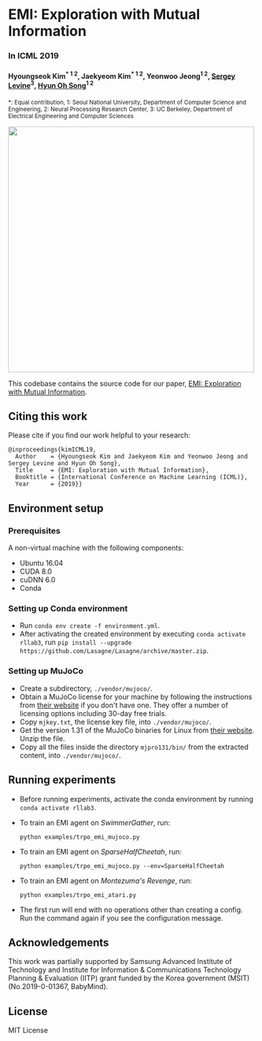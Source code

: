 # EMI: Exploration with Mutual Information
### In ICML 2019

#### Hyoungseok Kim<sup>\* 1 2</sup>, Jaekyeom Kim<sup>\* 1 2</sup>, Yeonwoo Jeong<sup>1 2</sup>, [Sergey Levine](https://people.eecs.berkeley.edu/~svlevine/)<sup>3</sup>, [Hyun Oh Song](http://mllab.snu.ac.kr/hyunoh/)<sup>1 2</sup>

<sup><a name="equal">*</a>: Equal contribution, <a name="snu">1</a>: Seoul National University, Department of Computer Science and Engineering, <a name="nprc">2</a>: Neural Processing Research Center, <a name="ucb">3</a>: UC Berkeley, Department of Electrical Engineering and Computer Sciences</sup>

<img src="demos/emi_demo.gif" width="500" />

This codebase contains the source code for our paper, [EMI: Exploration with Mutual Information](https://arxiv.org/abs/1810.01176). 

## Citing this work

Please cite if you find our work helpful to your research:

    @inproceedings{kimICML19,
      Author    = {Hyoungseok Kim and Jaekyeom Kim and Yeonwoo Jeong and Sergey Levine and Hyun Oh Song},
      Title     = {EMI: Exploration with Mutual Information},
      Booktitle = {International Conference on Machine Learning (ICML)},
      Year      = {2019}}

## Environment setup

### Prerequisites

A non-virtual machine with the following components:

* Ubuntu 16.04
* CUDA 8.0
* cuDNN 6.0
* Conda

### Setting up Conda environment

* Run ```conda env create -f environment.yml```.
* After activating the created environment by executing ```conda activate rllab3```, run ```pip install --upgrade https://github.com/Lasagne/Lasagne/archive/master.zip```.

### Setting up MuJoCo

* Create a subdirectory, `./vendor/mujoco/`.
* Obtain a MuJoCo license for your machine by following the instructions from [their website](https://www.roboti.us/license.html) if you don't have one. They offer a number of licensing options including 30-day free trials.
* Copy `mjkey.txt`, the license key file, into `./vendor/mujoco/`.
* Get the version 1.31 of the MuJoCo binaries for Linux from [their website](https://www.roboti.us/download/mjpro131_linux.zip). Unzip the file.
* Copy all the files inside the directory `mjpro131/bin/` from the extracted content, into `./vendor/mujoco/`.


## Running experiments

* Before running experiments, activate the conda environment by running ```conda activate rllab3```.
* To train an EMI agent on *SwimmerGather*, run:

      python examples/trpo_emi_mujoco.py
* To train an EMI agent on *SparseHalfCheetah*, run:

      python examples/trpo_emi_mujoco.py --env=SparseHalfCheetah
* To train an EMI agent on *Montezuma's Revenge*, run:

      python examples/trpo_emi_atari.py
* The first run will end with no operations other than creating a config. Run the command again if you see the configuration message.

## Acknowledgements

This work was partially supported by Samsung Advanced Institute of Technology and Institute for Information & Communications Technology Planning & Evaluation (IITP) grant funded by the Korea government (MSIT) (No.2019-0-01367, BabyMind).

## License

MIT License
